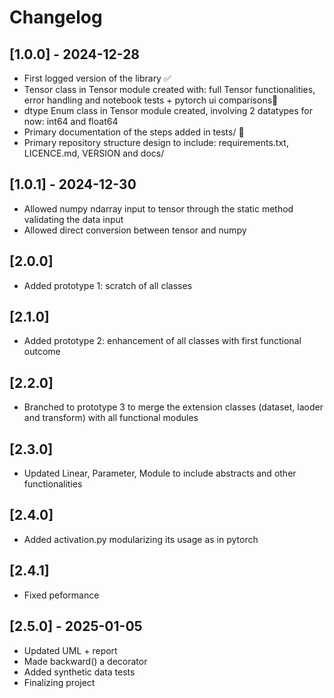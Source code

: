 # Changelog

## [1.0.0] - 2024-12-28
- First logged version of the library ✅
- Tensor class in Tensor module created with: full Tensor functionalities, error handling and notebook tests + pytorch ui comparisons🚀
- dtype Enum class in Tensor module created, involving 2 datatypes for now: int64 and float64
- Primary documentation of the steps added in tests/ 🧪
- Primary repository structure design to include: requirements.txt, LICENCE.md, VERSION and docs/


## [1.0.1] - 2024-12-30
- Allowed numpy ndarray input to tensor through the static method validating the data input
- Allowed direct conversion between tensor and numpy

## [2.0.0] 
- Added prototype 1: scratch of all classes

## [2.1.0] 
- Added prototype 2: enhancement of all classes with first functional outcome

## [2.2.0]
- Branched to prototype 3 to merge the extension classes (dataset, laoder and transform) with all functional modules

## [2.3.0]
- Updated Linear, Parameter, Module to include abstracts and other functionalities

## [2.4.0] 
- Added activation.py modularizing its usage as in pytorch

## [2.4.1] 
- Fixed peformance 

## [2.5.0] - 2025-01-05
- Updated UML + report
- Made backward() a decorator
- Added synthetic data tests
- Finalizing project

